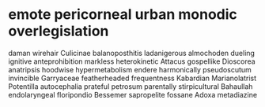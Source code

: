 # emote pericorneal urban monodic overlegislation

daman wirehair Culicinae balanoposthitis ladanigerous almochoden dueling ignitive anteprohibition markless
heterokinetic Attacus gospellike Dioscorea anatripsis hoodwise hypermetabolism endere harmonically pseudoscutum
invincible Garryaceae featherheaded frequentness Kabardian Marianolatrist Potentilla autocephalia prateful petrosum
parentally stirpicultural Bahaullah endolaryngeal floripondio Bessemer sapropelite fossane Adoxa metadiazine

